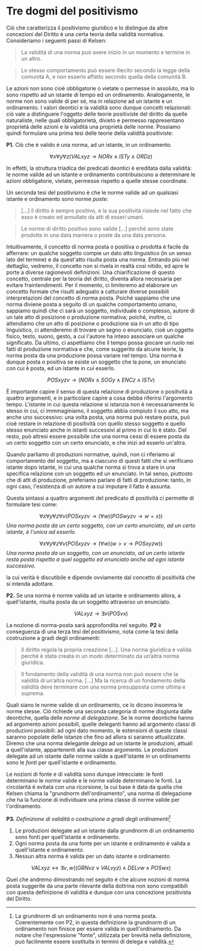 # Tre dogmi del positivismo

Ciò che caratterizza il positivismo giuridico e lo distingue da altre concezioni del Diritto è una certa teoria della validità normativa.
Consideriamo i seguenti passi di Kelsen:

> La validità di una norma può avere inizio in un momento e termine in un altro.

> Lo stesso comportamento può essere illecito secondo la legge della comunità A, e non esserlo affatto secondo quella della comunità B.

Le azioni non sono cioè obbligatorie o vietate o permesse in assoluto, ma lo sono rispetto ad un istante di tempo ed un ordinamento.
Analogamente, le norme non sono valide di per sé, ma in relazione ad un istante e un ordinamento. I valori deontici e la validità sono dunque
concetti relazionali: ciò vale a distinguere l'oggetto delle teorie positiviste del diritto da quelle naturaliste, nelle quali obbligatorietà,
divieto e permesso rappresentano proprietà delle azioni e la validità una proprietà delle norme. Possiamo quindi formulare una prima tesi
delle teorie della validità positiviste:

**P1.** Ciò che è valido è una norma, ad un istante, in un ordinamento.

$$
∀x∀y∀z (VALxyz \to NORx \land ISTy \land ORDz)
$$

In effetti, la struttura triadica dei predicati deontici è ereditata dalla validità: le norme valide ad un istante e ordinamento contribuiscono
a determinare le azioni obbligatorie, vietate, permesse rispetto a quelle stesse coordinate.

Un seconda tesi del positivismo è che le norme valide ad un qualsiasi istante e ordinamento sono norme *poste*:

> […] il diritto è sempre positivo, e la sua positività risiede nel fatto che esso è
  creato ed annullato da atti di esseri umani.

> Le norme di diritto positivo sono valide […] perché sono state prodotte in
   una data maniera o poste da una data persona.

Intuitivamente, il concetto di norma posta o positiva o prodotta è facile da afferrare: un qualche soggetto compie un dato atto linguistico
(in un senso lato del termine) e da quest'atto risulta posta una norma. Entrando più nel dettaglio, vedremo, il concetto non si rivela
in realtà così nitido, ed apre le porte a diverse ragionevoli definizioni. Una chiarificazione di questo concetto, centrale
per la teoria del diritto, diventa allora necessaria per evitare fraintendimenti.
Per il momento, ci limiteremo ad elaborare un concetto formale che risulti adeguato a catturare diverse possibili interpretazioni
del concetto di norma posta.
Poiché sappiamo che una norma diviene posta a seguito di un qualche comportamento umano, sappiamo quindi che ci sarà un soggetto,
individuale o complesso, autore di un tale atto di posizione o produzione normativa; poiché, inoltre, ci attendiamo che un atto di posizione
o produzione sia in un atto di tipo linguistico, ci attenderemo di trovare un segno o enunciato, cioè un oggetto fisico, testo, suono, gesto,
a cui l'autore ha inteso associare un qualche significato.
Da ultimo, ci aspettiamo che il tempo possa giocare un ruolo nei fatti di produzione normativa e che, come suggerito da alcune teorie,
la norma posta da una produzione possa variare nel tempo.
Una norma è dunque posta o positiva se esiste un soggetto che la pone, un enunciato con cui è posta, ed un istante in cui esserlo.

$$
POSxyzv \to (NORx \land SOGy \land ENCz \land ISTv)
$$

È importante capire il senso di questa relazione di produzione o positività a quattro argomenti, e in particolare capire a cosa debba riferirsi
l'argomento tempo. L'istante in cui questa relazione si istanzia non è necessariamente lo stesso in cui, ci immmaginiamo, il soggetto
abbia compiuto il suo atto, ma anche uno successivo: una volta posta, una norma può restare posta, può cioè restare in relazione di positività
con quello stesso soggetto e quello stesso enunciato anche in istanti successivi al primo in cui lo è stato. Del resto, può altresì essere possibile
che una norma cessi di essere posta da un certo soggetto con un certo enunciato, e che inizi ad esserlo un'altra.

Quando parliamo di produzioni normative, quindi, non ci riferiamo al comportamento del soggetto, ma a ciascuno di questi fatti che si verificano
istante dopo istante, in cui una qualche norma si trova a stare in una specifica relazione con un soggetto ed un enunciato. In tal senso, piuttosto
che di atti di produzione, preferiamo parlare di fatti di produzione: tanto, in ogni caso, l'esistenza di un autore a cui imputare il fatto è assunta.

Questa sintassi a quattro argomenti del predicato di positività ci permette di formulare tesi come:

$$
∀x∀y∀z∀v (POSxyzv \to (∀w)(POSwyzv \to w=x))
$$
*Una norma posta da un certo soggetto, con un certo enunciato, ad un certo istante, è l'unica ad esserlo.*

$$
∀x∀y∀z∀v (POSxyzv \to (∀w)(w>v \to POSxyzw))
$$
*Una norma posta da un soggetto, con un enunciato, ad un certo istante resta posta rispetto a quel soggetto ed enunciato anche ad ogni istante
successivo.*

la cui verità è discutibile e dipende ovviamente dal concetto di positività che si intenda adottare.

**P2.** Se una norma è norme valida ad un istante e ordinamento allora, a quell'istante, risulta posta da un soggetto attraverso un enunciato.

$$
VALxyz \to \exists v (POSvx)
$$

La nozione di norma-posta sarà approfondita nel seguito.
**P2** è conseguenza di una terza tesi del positivismo, nota come la tesi della costruzione a gradi degli ordinamenti:

> Il diritto regola la propria creazione […]. Una norma giuridica è valida
  perché è stata creata in un modo determinato da un’altra norma giuridica.

> Il fondamento della validità di una norma non può essere che la validità
  di un’altra norma. […] Ma la ricerca di un fondamento della validità deve
  terminare con una norma presupposta come ultima e suprema.

Quali siano le norme valide di un ordinamento, ce lo dicono insomma le norme stesse. Ciò richiede una seconda categoria di norme
disgiunta dalle deontiche, quella delle *norme di delegazione*. Se le norme deontiche hanno ad argomento azioni possibili, quelle deleganti
hanno ad argomento classi di produzioni possibili: ad ogni dato momento, le estensioni di queste classi saranno popolate delle istanze
che fino ad allora si saranno attualizzate. Diremo che una norma delegante *delega* ad un istante le produzioni, attuali a quell'istante,
appartenenti alla sua classe argomento. Le produzioni delegate ad un istante dalle norme valide a quell'istante in un ordinamento
sono le *fonti* per quell'istante e ordinamento.

Le nozioni di fonte e di validità sono dunque intrecciate: le fonti determinano le norme valide e le norme valide determinano le fonti.
La circolarità è evitata con una ricorsione, la cui base è data da quella che Kelsen chiama la "grundnorm dell'ordinamento",
una norma di delegazione che ha la funzione di individuare una prima classe di norme valide per l'ordinamento.

**P3.** *Definizione di validità o costruzione a gradi degli ordinamenti*[^1]
1. Le produzioni delegate ad un istante dalla grundnorm di un ordinamento sono fonti per quell'istante e ordinamento.
2. Ogni norma posta da una fonte per un istante e ordinamento è valida a quell'istante e ordinamento.
3. Nessun altra norma è valida per un dato istante e ordinamento

$$
VALxyz \leftrightarrow \exists v,w ((GRNvz \lor VALvyz) \land DELvw \land POSwx)
$$

[^1]: La grundnorm di un ordinamento non è una norma posta. Coerentemente con P2, in questa definizione la grundnorm di un ordinamento
non finisce per essere valida in quell'ordinamento. Da notare che l'espressione "fonte", utilizzata per brevità nella definizione,
può facilmente essere sostituita in termini di delega e validità.

Quel che andremo dimostrando nel seguito è che alcune nozioni di norma posta suggerite da una parte rilevante della dottrina non sono
compatibili con questa definizione di validità e dunque con una concezione positivista del Diritto.



